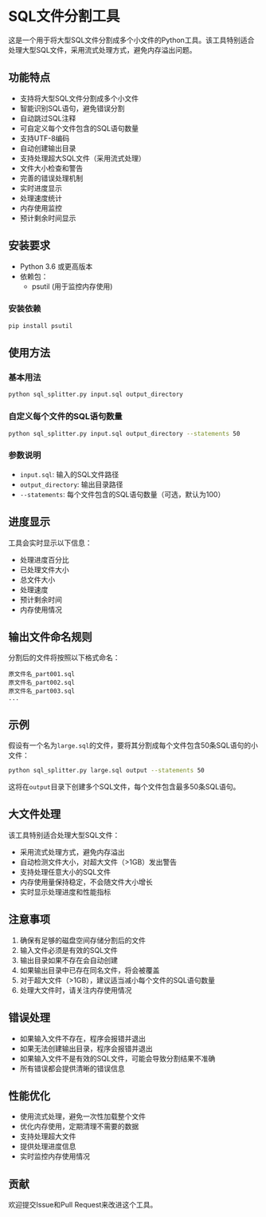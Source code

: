 # SQL文件分割工具

这是一个用于将大型SQL文件分割成多个小文件的Python工具。该工具特别适合处理大型SQL文件，采用流式处理方式，避免内存溢出问题。

## 功能特点

- 支持将大型SQL文件分割成多个小文件
- 智能识别SQL语句，避免错误分割
- 自动跳过SQL注释
- 可自定义每个文件包含的SQL语句数量
- 支持UTF-8编码
- 自动创建输出目录
- 支持处理超大SQL文件（采用流式处理）
- 文件大小检查和警告
- 完善的错误处理机制
- 实时进度显示
- 处理速度统计
- 内存使用监控
- 预计剩余时间显示

## 安装要求

- Python 3.6 或更高版本
- 依赖包：
  - psutil (用于监控内存使用)

### 安装依赖

```bash
pip install psutil
```

## 使用方法

### 基本用法

```bash
python sql_splitter.py input.sql output_directory
```

### 自定义每个文件的SQL语句数量

```bash
python sql_splitter.py input.sql output_directory --statements 50
```

### 参数说明

- `input.sql`: 输入的SQL文件路径
- `output_directory`: 输出目录路径
- `--statements`: 每个文件包含的SQL语句数量（可选，默认为100）

## 进度显示

工具会实时显示以下信息：
- 处理进度百分比
- 已处理文件大小
- 总文件大小
- 处理速度
- 预计剩余时间
- 内存使用情况

## 输出文件命名规则

分割后的文件将按照以下格式命名：
```
原文件名_part001.sql
原文件名_part002.sql
原文件名_part003.sql
...
```

## 示例

假设有一个名为`large.sql`的文件，要将其分割成每个文件包含50条SQL语句的小文件：

```bash
python sql_splitter.py large.sql output --statements 50
```

这将在`output`目录下创建多个SQL文件，每个文件包含最多50条SQL语句。

## 大文件处理

该工具特别适合处理大型SQL文件：

- 采用流式处理方式，避免内存溢出
- 自动检测文件大小，对超大文件（>1GB）发出警告
- 支持处理任意大小的SQL文件
- 内存使用量保持稳定，不会随文件大小增长
- 实时显示处理进度和性能指标

## 注意事项

1. 确保有足够的磁盘空间存储分割后的文件
2. 输入文件必须是有效的SQL文件
3. 输出目录如果不存在会自动创建
4. 如果输出目录中已存在同名文件，将会被覆盖
5. 对于超大文件（>1GB），建议适当减小每个文件的SQL语句数量
6. 处理大文件时，请关注内存使用情况

## 错误处理

- 如果输入文件不存在，程序会报错并退出
- 如果无法创建输出目录，程序会报错并退出
- 如果输入文件不是有效的SQL文件，可能会导致分割结果不准确
- 所有错误都会提供清晰的错误信息

## 性能优化

- 使用流式处理，避免一次性加载整个文件
- 优化内存使用，定期清理不需要的数据
- 支持处理超大文件
- 提供处理进度信息
- 实时监控内存使用情况

## 贡献

欢迎提交Issue和Pull Request来改进这个工具。 